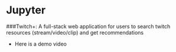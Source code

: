 # Jupyter
###Twitch+: A full-stack web application for users to search twitch resources (stream/video/clip) and get recommendations

* Here is a demo video
